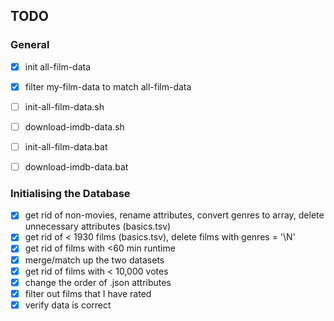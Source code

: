 ## TODO

### General
- [x] init all-film-data
- [x] filter my-film-data to match all-film-data
- [ ] init-all-film-data.sh
- [ ] download-imdb-data.sh
- [ ] init-all-film-data.bat
- [ ] download-imdb-data.bat


### Initialising the Database
- [x] get rid of non-movies, rename attributes, convert genres to array, delete unnecessary attributes (basics.tsv)
- [x] get rid of < 1930 films (basics.tsv), delete films with genres = '\\N'
- [x] get rid of films with <60 min runtime
- [x] merge/match up the two datasets
- [x] get rid of films with < 10,000 votes
- [x] change the order of .json attributes
- [x] filter out films that I have rated
- [x] verify data is correct
